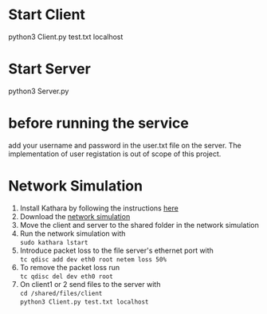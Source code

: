 # Start Client
python3 Client.py test.txt localhost

# Start Server
python3 Server.py

# before running the service
 add your username and password in the user.txt file on the server. The implementation of 
user registation is out of scope of this project. 

# Network Simulation
1. Install Kathara by following the instructions [here](https://github.com/KatharaFramework/Kathara/blob/master/README.md#installation)
2. Download the [network simulation  ](https://drive.google.com/file/d/1IoOJNYWOyikIdnOTMmDI-ZYWQvBG5h6H/view?usp=sharing)
3. Move the client and server to the shared folder in the network simulation
3. Run the network simulation with  
`sudo kathara lstart`  
4. Introduce packet loss to the file server's ethernet port with  
`tc qdisc add dev eth0 root netem loss 50%`  
5. To remove the packet loss run  
`tc qdisc del dev eth0 root`
5. On client1 or 2 send files to the server with  
`cd /shared/files/client`  
`python3 Client.py test.txt localhost`
